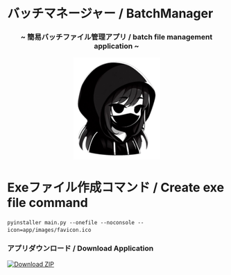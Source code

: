 # バッチマネージャー / BatchManager
<h3 align="center">~ 簡易バッチファイル管理アプリ / batch file management application ~</h3>
<p align="center">
    <img src="app/images/batch-manager.png" width="200" alt="batch-manager-icon">
</p>

# Exeファイル作成コマンド / Create exe file command
```pyinstaller main.py --onefile --noconsole --icon=app/images/favicon.ico```
<br>
<h3>アプリダウンロード / Download Application</h3>
<a href="https://github.com/Memolia3/BatchManager/releases/latest/download/BatchManager.zip">
  <img src="https://img.shields.io/badge/Download-ZIP-blue.svg" alt="Download ZIP">
</a>
